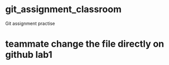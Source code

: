 # git_assignment_classroom
Git assignment practise 
# teammate change the file directly on github lab1

